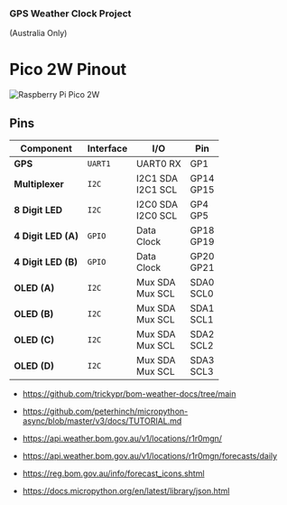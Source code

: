 ### GPS Weather Clock Project
(Australia Only)

# Pico 2W Pinout
![Raspberry Pi Pico 2W](https://www.raspberrypi.com/documentation/microcontrollers/images/pico2w-pinout.svg)

## Pins
| Component | Interface | I/O | Pin |
| --- | --- | --- | --- |
| **GPS** | `UART1` | UART0 RX | GP1 |
| **Multiplexer** | `I2C` | I2C1 SDA<br>I2C1 SCL | GP14<br>GP15 |
| **8 Digit LED** | `I2C` | I2C0 SDA<br>I2C0 SCL | GP4<br>GP5 |
| **4 Digit LED (A)** | `GPIO` | Data<br>Clock | GP18<br>GP19 |
| **4 Digit LED (B)** | `GPIO` | Data<br>Clock | GP20<br>GP21 |
| **OLED (A)** | `I2C` | Mux SDA<br>Mux SCL | SDA0<br>SCL0 |
| **OLED (B)** | `I2C` | Mux SDA<br>Mux SCL | SDA1<br>SCL1 |
| **OLED (C)** | `I2C` | Mux SDA<br>Mux SCL | SDA2<br>SCL2 |
| **OLED (D)** | `I2C` | Mux SDA<br>Mux SCL | SDA3<br>SCL3 |


 - https://github.com/trickypr/bom-weather-docs/tree/main
 - https://github.com/peterhinch/micropython-async/blob/master/v3/docs/TUTORIAL.md

 - https://api.weather.bom.gov.au/v1/locations/r1r0mgn/
 - https://api.weather.bom.gov.au/v1/locations/r1r0mgn/forecasts/daily

 - https://reg.bom.gov.au/info/forecast_icons.shtml

 - https://docs.micropython.org/en/latest/library/json.html
 

